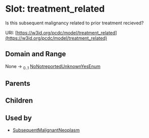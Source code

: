 
# Slot: treatment_related


Is this subsequent malignancy related to prior treatment recieved?

URI: [https://w3id.org/pcdc/model/treatment_related](https://w3id.org/pcdc/model/treatment_related)


## Domain and Range

None &#8594;  <sub>0..1</sub> [NoNotreportedUnknownYesEnum](NoNotreportedUnknownYesEnum.md)

## Parents


## Children


## Used by

 * [SubsequentMalignantNeoplasm](SubsequentMalignantNeoplasm.md)
